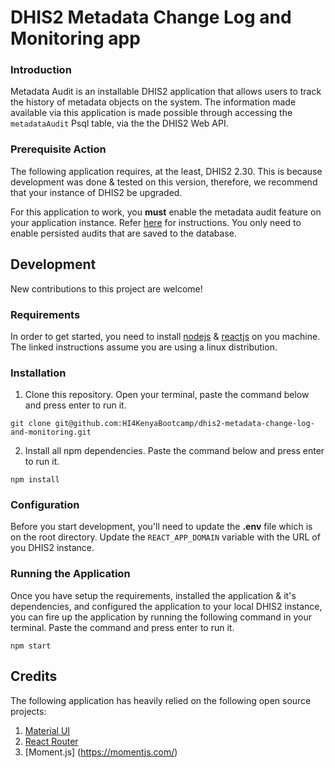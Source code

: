 # DHIS2 Metadata Change Log and Monitoring app

### Introduction
Metadata Audit is an installable DHIS2 application that allows users to track the history of metadata objects on the system. The information made available via this application is made possible through accessing the `metadataAudit` Psql table, via the the DHIS2 Web API.

### Prerequisite Action
The following application requires, at the least, DHIS2 2.30. This is because development was done & tested on this version, therefore, we recommend that your instance of DHIS2 be upgraded.

For this application to work, you **must** enable the metadata audit feature on your application instance. Refer [here](https://docs.dhis2.org/2.30/en/developer/html/webapi_metadata_audit.html) for instructions. You only need to enable persisted audits that are saved to the database.

## Development
New contributions to this project are welcome!

### Requirements
In order to get started, you need to install [nodejs](https://nodejs.org/en/download/package-manager/#debian-and-ubuntu-based-linux-distributions) & [reactjs](https://reactjs.org/docs/create-a-new-react-app.html) on you machine. The linked instructions assume you are using a linux distribution.

### Installation
1. Clone this repository. Open your terminal, paste the command below and press enter to run it.

```
git clone git@github.com:HI4KenyaBootcamp/dhis2-metadata-change-log-and-monitoring.git
```

2. Install all npm dependencies. Paste the command below and press enter to run it.

```
npm install
```

### Configuration
Before you start development, you'll need to update the **.env** file which is on the root directory. Update the `REACT_APP_DOMAIN` variable with the URL of you DHIS2 instance.

### Running the Application
Once you have setup the requirements, installed the application & it's dependencies, and configured the application to your local DHIS2 instance, you can fire up the application by running the following command in your terminal. Paste the command and press enter to run it.

```
npm start
```

## Credits
The following application has heavily relied on the following open source projects: 

1. [Material UI](https://material-ui.com/)
2. [React Router](https://reacttraining.com/react-router/)
3. [Moment.js] (https://momentjs.com/)